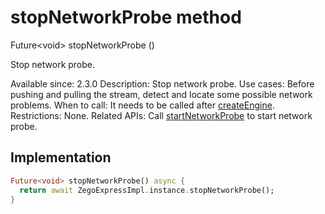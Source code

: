 


# stopNetworkProbe method








Future&lt;void> stopNetworkProbe
()





<p>Stop network probe.</p>
<p>Available since: 2.3.0
Description: Stop network probe.
Use cases: Before pushing and pulling the stream, detect and locate some possible network problems.
When to call: It needs to be called after <a class="deprecated" href="../../zego_uikit_prebuilt_live_audio_room/ZegoExpressEngine/createEngine.md">createEngine</a>.
Restrictions: None.
Related APIs: Call <a href="../../zego_uikit_prebuilt_live_audio_room/ZegoExpressEngineUtilities/startNetworkProbe.md">startNetworkProbe</a> to start network probe.</p>



## Implementation

```dart
Future<void> stopNetworkProbe() async {
  return await ZegoExpressImpl.instance.stopNetworkProbe();
}
```







